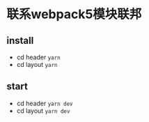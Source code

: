 # 联系webpack5模块联邦

## install

+ cd header `yarn`
+ cd layout `yarn`

## start

+ cd header `yarn dev`
+ cd layout `yarn dev`


